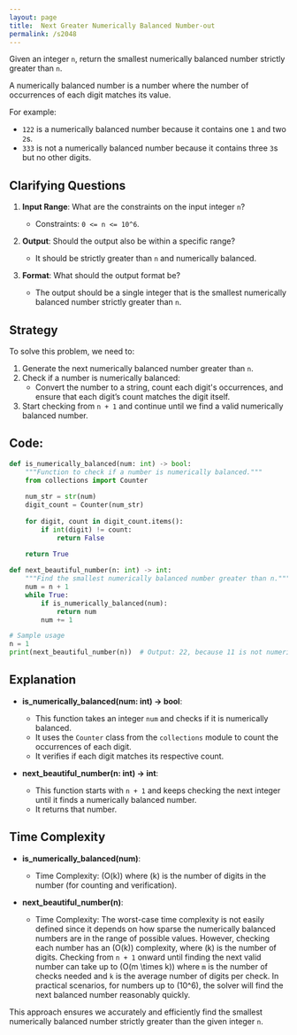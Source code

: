 ```yaml
---
layout: page
title:  Next Greater Numerically Balanced Number-out
permalink: /s2048
---
```

Given an integer `n`, return the smallest numerically balanced number strictly greater than `n`.

A numerically balanced number is a number where the number of occurrences of each digit matches its value.

For example:
- `122` is a numerically balanced number because it contains one `1` and two `2`s.
- `333` is not a numerically balanced number because it contains three `3`s but no other digits.

## Clarifying Questions
1. **Input Range**: What are the constraints on the input integer `n`?
   - Constraints: `0 <= n <= 10^6`.

2. **Output**: Should the output also be within a specific range?
   - It should be strictly greater than `n` and numerically balanced.

3. **Format**: What should the output format be?
   - The output should be a single integer that is the smallest numerically balanced number strictly greater than `n`.

## Strategy
To solve this problem, we need to:
1. Generate the next numerically balanced number greater than `n`.
2. Check if a number is numerically balanced:
   - Convert the number to a string, count each digit's occurrences, and ensure that each digit’s count matches the digit itself.
3. Start checking from `n + 1` and continue until we find a valid numerically balanced number.

## Code:
```python
def is_numerically_balanced(num: int) -> bool:
    """Function to check if a number is numerically balanced."""
    from collections import Counter
    
    num_str = str(num)
    digit_count = Counter(num_str)
    
    for digit, count in digit_count.items():
        if int(digit) != count:
            return False
            
    return True

def next_beautiful_number(n: int) -> int:
    """Find the smallest numerically balanced number greater than n."""
    num = n + 1
    while True:
        if is_numerically_balanced(num):
            return num
        num += 1

# Sample usage
n = 1
print(next_beautiful_number(n))  # Output: 22, because 11 is not numerically balanced
```

## Explanation
- **is_numerically_balanced(num: int) -> bool**:
  - This function takes an integer `num` and checks if it is numerically balanced.
  - It uses the `Counter` class from the `collections` module to count the occurrences of each digit.
  - It verifies if each digit matches its respective count.

- **next_beautiful_number(n: int) -> int**:
  - This function starts with `n + 1` and keeps checking the next integer until it finds a numerically balanced number.
  - It returns that number.

## Time Complexity
- **is_numerically_balanced(num)**:
  - Time Complexity: \(O(k)\) where \(k\) is the number of digits in the number (for counting and verification).
  
- **next_beautiful_number(n)**:
  - Time Complexity: The worst-case time complexity is not easily defined since it depends on how sparse the numerically balanced numbers are in the range of possible values. However, checking each number has an \(O(k)\) complexity, where \(k\) is the number of digits. Checking from `n + 1` onward until finding the next valid number can take up to \(O(m \times k)\) where `m` is the number of checks needed and `k` is the average number of digits per check. In practical scenarios, for numbers up to \(10^6\), the solver will find the next balanced number reasonably quickly.

This approach ensures we accurately and efficiently find the smallest numerically balanced number strictly greater than the given integer `n`.